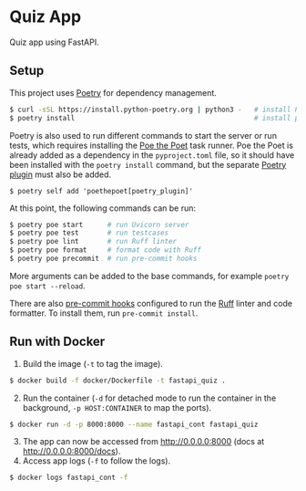 # Quiz App
Quiz app using FastAPI.

## Setup
This project uses [Poetry](https://python-poetry.org/) for dependency management.
```bash
$ curl -sSL https://install.python-poetry.org | python3 -   # install Poetry
$ poetry install                                            # install project dependencies using Poetry
```

Poetry is also used to run different commands to start the server or run tests, which requires installing the [Poe the Poet](https://poethepoet.natn.io/index.html) task runner. Poe the Poet is already added as a dependency in the `pyproject.toml` file, so it should have been installed with the `poetry install` command, but the separate [Poetry plugin](https://poethepoet.natn.io/poetry_plugin.html) must also be added.

```
$ poetry self add 'poethepoet[poetry_plugin]'
```

At this point, the following commands can be run:
```bash
$ poetry poe start      # run Uvicorn server
$ poetry poe test       # run testcases
$ poetry poe lint       # run Ruff linter
$ poetry poe format     # format code with Ruff
$ poetry poe precommit  # run pre-commit hooks
```

More arguments can be added to the base commands, for example `poetry poe start --reload`.

There are also [pre-commit hooks](https://pre-commit.com/) configured to run the [Ruff](https://github.com/astral-sh/ruff) linter and code formatter. To install them, run `pre-commit install`.

## Run with Docker

1. Build the image (`-t` to tag the image).
```bash
$ docker build -f docker/Dockerfile -t fastapi_quiz .
```
2. Run the container (`-d` for detached mode to run the container in the background, `-p HOST:CONTAINER` to map the ports).
```bash
$ docker run -d -p 8000:8000 --name fastapi_cont fastapi_quiz
```
3. The app can now be accessed from http://0.0.0.0:8000 (docs at http://0.0.0.0:8000/docs).
4. Access app logs (`-f` to follow the logs).
```bash
$ docker logs fastapi_cont -f
```
